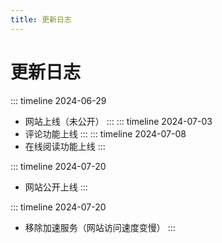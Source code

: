 ```yaml
---
title: 更新日志
---
```

# 更新日志



::: timeline 2024-06-29

- 网站上线（未公开）
:::
::: timeline 2024-07-03	
- 评论功能上线
:::
::: timeline 2024-07-08	
- 在线阅读功能上线
:::

::: timeline 2024-07-20
- 网站公开上线
:::

::: timeline 2024-07-20
- 移除加速服务（网站访问速度变慢）
:::